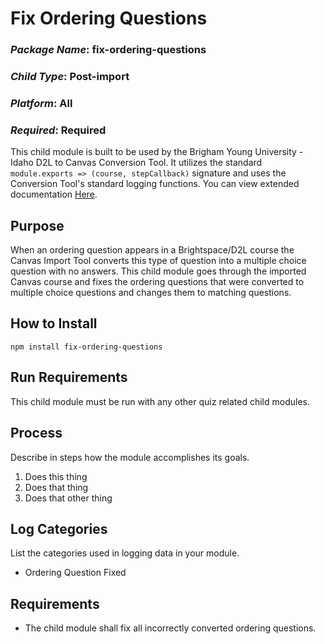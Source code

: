 # Fix Ordering Questions
### *Package Name*: fix-ordering-questions
### *Child Type*: Post-import
### *Platform*: All
### *Required*: Required

This child module is built to be used by the Brigham Young University - Idaho D2L to Canvas Conversion Tool. It utilizes the standard `module.exports => (course, stepCallback)` signature and uses the Conversion Tool's standard logging functions. You can view extended documentation [Here](https://github.com/byuitechops/d2l-to-canvas-conversion-tool/tree/master/documentation).

## Purpose

When an ordering question appears in a Brightspace/D2L course the Canvas Import Tool converts this type of question into a multiple choice question with no answers. This child module goes through the imported Canvas course and fixes the ordering questions that were converted to multiple choice questions and changes them to matching questions.

## How to Install

```
npm install fix-ordering-questions
```

## Run Requirements

This child module must be run with any other quiz related child modules.

## Process

Describe in steps how the module accomplishes its goals.

1. Does this thing
2. Does that thing
3. Does that other thing

## Log Categories

List the categories used in logging data in your module.

- Ordering Question Fixed

## Requirements

* The child module shall fix all incorrectly converted ordering questions.